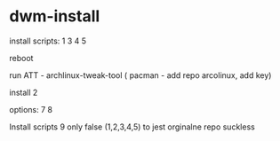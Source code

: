 # dwm-install

install scripts:
1
3
4
5

reboot

run ATT - archlinux-tweak-tool ( pacman - add repo arcolinux, add key)

install
2

options:
7
8

Install scripts 9 only false (1,2,3,4,5)
to jest orginalne repo suckless



 
